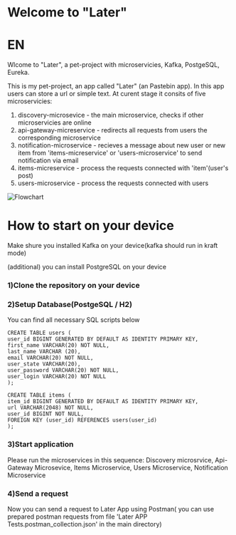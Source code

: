 # Welcome to "Later"

# EN
Wlcome to "Later", a pet-project with microservicies, Kafka, PostgeSQL, Eureka.

This is my pet-project, an app called "Later" (an Pastebin app). In this app users can store a url or simple text. At
curent stage it consits of five microservicies: 


1. discovery-microsevice - the main microservice, checks if other microservicies are online
2. api-gateway-micreservice - redirects all requests from users the corresponding microservice
3. notification-microservice - recieves a message about new user or new item from 'items-micreservice' or 'users-microservice' to send notification via email
4. items-micreservice - process the requests connected with 'item'(user's post)
5. users-microservice - process the requests connected with users

![Flowchart](https://github.com/user-attachments/assets/f0626e0d-2943-42bc-9182-0ad97a31c85e)

# How to start on your device

Make shure you installed Kafka on your device(kafka should run in kraft mode)

(additional) you can install PostgreSQL on your device

### 1)Clone the repository on your device

### 2)Setup Database(PostgeSQL / H2)
You can find all necessary SQL scripts below
```
CREATE TABLE users (
user_id BIGINT GENERATED BY DEFAULT AS IDENTITY PRIMARY KEY,
first_name VARCHAR(20) NOT NULL,
last_name VARCHAR (20),
email VARCHAR(20) NOT NULL,
user_state VARCHAR(20),
user_password VARCHAR(20) NOT NULL,
user_login VARCHAR(20) NOT NULL
);
```
```
CREATE TABLE items (
item_id BIGINT GENERATED BY DEFAULT AS IDENTITY PRIMARY KEY,
url VARCHAR(2048) NOT NULL,
user_id BIGINT NOT NULL,
FOREIGN KEY (user_id) REFERENCES users(user_id)
);
```

### 3)Start application
Please run the microservices in this sequence:
Discovery microsrvice, 
Api-Gateway Microsevice, 
Items Microservice, 
Users Microservice, 
Notification Microservice

### 4)Send a request
Now you can send a request to Later App using Postman( you can use prepared postman requests from file 'Later APP Tests.postman_collection.json' in the main directory)

